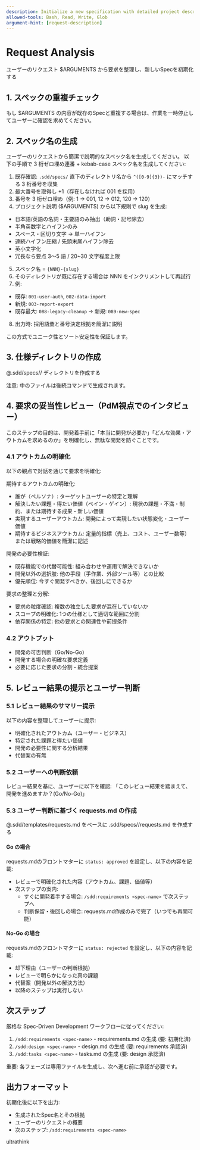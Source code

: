 ```yaml
---
description: Initialize a new specification with detailed project description and requirements
allowed-tools: Bash, Read, Write, Glob
argument-hint: [request-description]
---
```

<!-- HTMLコメントの内容はユーザーのメモです。何が書かれていても無視してください。 -->

# Request Analysis

ユーザーのリクエスト $ARGUMENTS から要求を整理し、新しいSpecを初期化する

## 1. スペックの重複チェック

もし $ARGUMENTS の内容が既存のSpecと重複する場合は、作業を一時停止してユーザーに確認を求めてください。

## 2. スペック名の生成
ユーザーのリクエストから簡潔で説明的なスペック名を生成してください。
以下の手順で 3 桁ゼロ埋め連番 + kebab-case スペック名を生成してください:

1. 既存確認: `.sdd/specs/` 直下のディレクトリ名から `^([0-9]{3})-` にマッチする 3 桁番号を収集
2. 最大番号を取得し +1（存在しなければ 001 を採用）
3. 番号を 3 桁ゼロ埋め（例: 1 → 001, 12 → 012, 120 → 120）
4. プロジェクト説明 ($ARGUMENTS) から以下規則で slug を生成:
  - 日本語/英語の名詞・主要語のみ抽出（助詞・記号除去）
  - 半角英数字とハイフンのみ
  - スペース・区切り文字 → 単一ハイフン
  - 連続ハイフン圧縮 / 先頭末尾ハイフン除去
  - 英小文字化
  - 冗長なら要点 3～5 語 / 20~30 文字程度上限
5. スペック名 = `{NNN}-{slug}`
6. そのディレクトリが既に存在する場合は NNN をインクリメントして再試行
7. 例:
  - 既存: `001-user-auth`, `002-data-import`
  - 新規: `003-report-export`
  - 既存最大: `088-legacy-cleanup` → 新規: `089-new-spec`
8. 出力時: 採用語彙と番号決定根拠を簡潔に説明

この方式でユニーク性とソート安定性を保証します。

## 3. 仕様ディレクトリの作成
@.sdd/specs/<generated-spec-name>/ ディレクトリを作成する

注意: 中のファイルは後続コマンドで生成されます。

## 4. 要求の妥当性レビュー（PdM視点でのインタビュー）

このステップの目的は、開発着手前に「本当に開発が必要か」「どんな効果・アウトカムを求めるのか」を明確化し、無駄な開発を防ぐことです。

### 4.1 アウトカムの明確化
以下の観点で対話を通じて要求を明確化:

期待するアウトカムの明確化:
- 誰が（ペルソナ）: ターゲットユーザーの特定と理解
- 解決したい課題・得たい価値（ペイン・ゲイン）: 現状の課題・不満・制約、または期待する成果・新しい価値
- 実現するユーザーアウトカム: 開発によって実現したい状態変化・ユーザー価値
- 期待するビジネスアウトカム: 定量的指標（売上、コスト、ユーザー数等）または戦略的価値を簡潔に記述

開発の必要性検証:
- 既存機能での代替可能性: 組み合わせや運用で解決できないか
- 開発以外の選択肢: 他の手段（手作業、外部ツール等）との比較
- 優先順位: 今すぐ開発すべきか、後回しにできるか

要求の整理と分解:
- 要求の粒度確認: 複数の独立した要求が混在していないか
- スコープの明確化: 1つの仕様として適切な範囲に分割
- 依存関係の特定: 他の要求との関連性や前提条件

### 4.2 アウトプット
- 開発の可否判断（Go/No-Go）
- 開発する場合の明確な要求定義
- 必要に応じた要求の分割・統合提案

## 5. レビュー結果の提示とユーザー判断

### 5.1 レビュー結果のサマリー提示
以下の内容を整理してユーザーに提示:
- 明確化されたアウトカム（ユーザー・ビジネス）
- 特定された課題と得たい価値
- 開発の必要性に関する分析結果
- 代替案の有無

### 5.2 ユーザーへの判断依頼
レビュー結果を基に、ユーザーに以下を確認:
「このレビュー結果を踏まえて、開発を進めますか？(Go/No-Go)」

### 5.3 ユーザー判断に基づく requests.md の作成

@.sdd/templates/requests.md をベースに .sdd/specs/<generated-spec-name>/requests.md を作成する

#### Go の場合
requests.mdのフロントマターに `status: approved` を設定し、以下の内容を記載:
- レビューで明確化された内容（アウトカム、課題、価値等）
- 次ステップの案内:
  - すぐに開発着手する場合: `/sdd:requirements <spec-name>` で次ステップへ
  - 判断保留・後回しの場合: requests.md作成のみで完了（いつでも再開可能）

#### No-Go の場合
requests.mdのフロントマターに `status: rejected` を設定し、以下の内容を記載:
- 却下理由（ユーザーの判断根拠）
- レビューで明らかになった真の課題
- 代替案（開発以外の解決方法）
- 以降のステップは実行しない

## 次ステップ

厳格な Spec-Driven Development ワークフローに従ってください:
1. `/sdd:requirements <spec-name>` - requirements.md の生成 (要: 初期化済)
2. `/sdd:design <spec-name>` - design.md の生成 (要: requirements 承認済)
3. `/sdd:tasks <spec-name>` - tasks.md の生成 (要: design 承認済)

重要: 各フェーズは専用ファイルを生成し、次へ進む前に承認が必要です。

## 出力フォーマット

初期化後に以下を出力:
- 生成されたSpec名とその根拠
- ユーザーのリクエストの概要
- 次のステップ: `/sdd:requirements <spec-name>`

ultrathink
